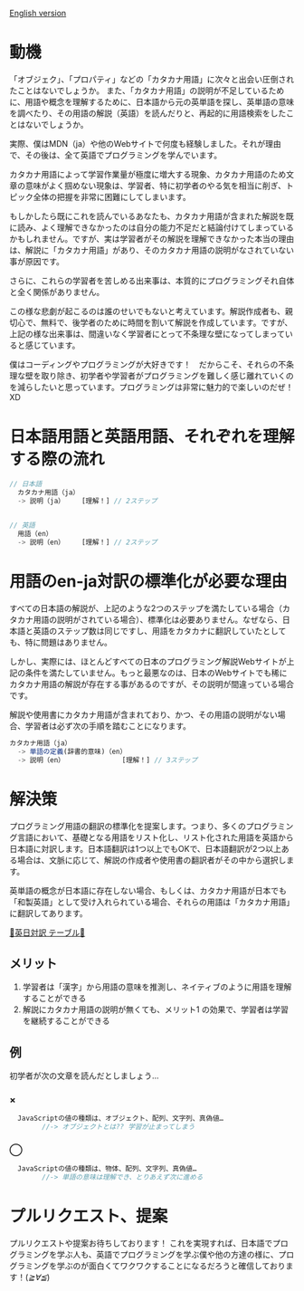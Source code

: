 <a href="https://github.com/azmok/TSPJ-Translation-Standard-for-Programming-in-Japan-/blob/master/README.md">English version</a>

# 動機
  「オブジェク」、「プロパティ」などの「カタカナ用語」に次々と出会い圧倒されたことはないでしょうか。 また、「カタカナ用語」の説明が不足しているために、用語や概念を理解するために、日本語から元の英単語を探し、英単語の意味を調べたり、その用語の解説（英語）を読んだりと、再起的に用語検索をしたことはないでしょうか。

  実際、僕はMDN（ja）や他のWebサイトで何度も経験しました。それが理由で、その後は、全て英語でプログラミングを学んでいます。
 
 カタカナ用語によって学習作業量が極度に増大する現象、カタカナ用語のため文章の意味がよく掴めない現象は、学習者、特に初学者のやる気を相当に削ぎ、トピック全体の把握を非常に困難にしてしまいます。

もしかしたら既にこれを読んでいるあなたも、カタカナ用語が含まれた解説を既に読み、よく理解できなかったのは自分の能力不足だと結論付けてしまっているかもしれません。ですが、実は学習者がその解説を理解できなかった本当の理由は、解説に「カタカナ用語」があり、そのカタカナ用語の説明がなされていない事が原因です。

さらに、これらの学習者を苦しめる出来事は、本質的にプログラミングそれ自体と全く関係がありません。

この様な悲劇が起こるのは誰のせいでもないと考えています。解説作成者も、親切心で、無料で、後学者のために時間を割いて解説を作成しています。ですが、上記の様な出来事は、間違いなく学習者にとって不条理な壁になってしまっていると感じています。


僕はコーディングやプログラミングが大好きです！　だからこそ、それらの不条理な壁を取り除き、初学者や学習者がプログラミングを難しく感じ離れていくのを減らしたいと思っています。プログラミングは非常に魅力的で楽しいのだぜ！XD




# 日本語用語と英語用語、それぞれを理解する際の流れ

```js
// 日本語
  カタカナ用語（ja）
  -> 説明（ja）　　　[理解！] // 2ステップ

  
// 英語
  用語（en）
  -> 説明（en）　　　[理解！] // 2ステップ
```




# 用語のen-ja対訳の標準化が必要な理由
すべての日本語の解説が、上記のような2つのステップを満たしている場合（カタカナ用語の説明がされている場合）、標準化は必要ありません。なぜなら、日本語と英語のステップ数は同じですし、用語をカタカナに翻訳していたとしても、特に問題はありません。

しかし、実際には、ほとんどすべての日本のプログラミング解説Webサイトが上記の条件を満たしていません。もっと最悪なのは、日本のWebサイトでも稀にカタカナ用語の解説が存在する事があるのですが、その説明が間違っている場合です。

解説や使用書にカタカナ用語が含まれており、かつ、その用語の説明がない場合、学習者は必ず次の手順を踏むことになります。


```js
カタカナ用語（ja）
  -> 単語の定義(辞書的意味)（en）
  -> 説明（en）　　　　　　　　　[理解！] // 3ステップ
```




# 解決策
プログラミング用語の翻訳の標準化を提案します。つまり、多くのプログラミング言語において、基礎となる用語をリスト化し、リスト化された用語を英語から日本語に対訳します。日本語翻訳は1つ以上でもOKで、日本語翻訳が2つ以上ある場合は、文脈に応じて、解説の作成者や使用書の翻訳者がその中から選択します。


英単語の概念が日本語に存在しない場合、もしくは、カタカナ用語が日本でも「和製英語」として受け入れられている場合、それらの用語は「カタカナ用語」に翻訳してあります。

  <a href='https://github.com/azmok/TSPJ-Translation-Standard-for-Programming-in-Japan-/blob/master/terms_en_ja.md' target ='_blank'>🚀英日対訳 テーブル🚀</a>



## メリット
  1. 学習者は「漢字」から用語の意味を推測し、ネイティブのように用語を理解することができる
  2. 解説にカタカナ用語の説明が無くても、メリット1 の効果で、学習者は学習を継続することができる



## 例
  初学者が次の文章を読んだとしましょう...

### ×
```js
  JavaScriptの値の種類は、オブジェクト、配列、文字列、真偽値…
        //-> オブジェクトとは?? 学習が止まってしまう
```

### ◯
```js
  JavaScriptの値の種類は、物体、配列、文字列、真偽値…
        //-> 単語の意味は理解でき、とりあえず次に進める
```



# プルリクエスト、提案
プルリクエストや提案お待ちしております！ これを実現すれば、日本語でプログラミングを学ぶ人も、英語でプログラミングを学ぶ僕や他の方達の様に、プログラミングを学ぶのが面白くてワクワクすることになるだろうと確信しております！(*≧∀≦*)